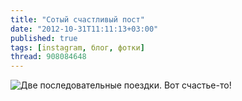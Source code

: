 ```yaml
---
title: "Сотый счастливый пост"
date: "2012-10-31T11:11:13+03:00"
published: true
tags: [instagram, блог, фотки]
thread: 908084648
---
```


![Две последовательные поездки. Вот счастье-то!](/images/photos/instagram/happiness.jpg "Две последовательные поездки")

